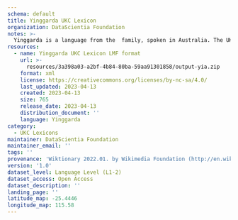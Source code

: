 ```yaml
---
schema: default
title: Yinggarda UKC Lexicon
organization: DataScientia Foundation
notes: >-
  Yinggarda is a language from the  family, spoken in Australia. The UKC Lexicon of Yinggarda is represented as a lexico-semantic network. It consists of words, word senses, synsets, as well as sense-level and synset-level relationships.
resources:
  - name: Yinggarda UKC Lexicon LMF format
    url: >-
      resources/3a398a03-a2bf-4b84-80ba-59aa91301858/output-yia.zip
    format: xml
    license: https://creativecommons.org/licenses/by-nc-sa/4.0/
    last_updated: 2023-04-13
    created: 2023-04-13
    size: 765
    release_date: 2023-04-13
    distribution_document: ''
    language: Yinggarda
category:
  - UKC Lexicons
maintainer: DataScientia Foundation
maintainer_email: ''
tags: ''
provenance: 'Wiktionary 2022.01. by Wikimedia Foundation (http://en.wiktionary.org); Princeton WordNet 2.1 by Princeton University (https://wordnet.princeton.edu)'
version: '1.0'
dataset_level: Language Level (L1-2)
dataset_access: Open Access
dataset_description: ''
landing_page: ''
latitude_map: -25.4446
longitude_map: 115.58
---
```

